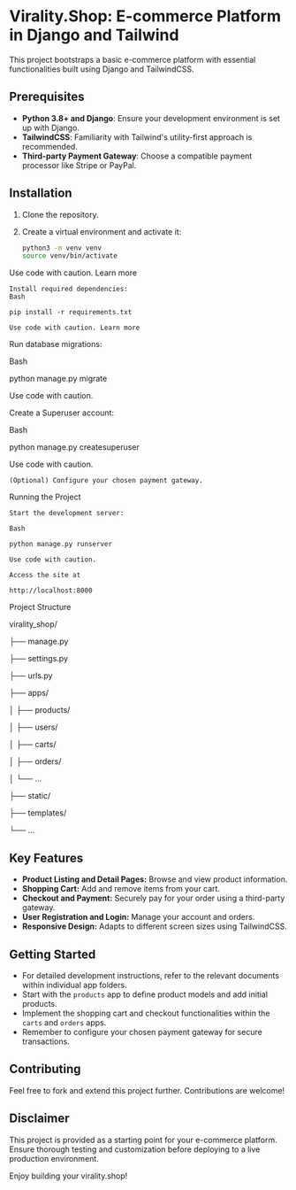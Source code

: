 # Virality.Shop: E-commerce Platform in Django and Tailwind

This project bootstraps a basic e-commerce platform with essential functionalities built using Django and TailwindCSS.

## Prerequisites

- **Python 3.8+ and Django**: Ensure your development environment is set up with Django.
- **TailwindCSS**: Familiarity with Tailwind's utility-first approach is recommended.
- **Third-party Payment Gateway**: Choose a compatible payment processor like Stripe or PayPal.

## Installation

1. Clone the repository.
2. Create a virtual environment and activate it:

   ```bash
   python3 -m venv venv
   source venv/bin/activate

Use code with caution. Learn more

    Install required dependencies:
    Bash

    pip install -r requirements.txt

    Use code with caution. Learn more

Run database migrations:

Bash

python manage.py migrate

Use code with caution.

Create a Superuser account:

Bash

python manage.py createsuperuser

Use code with caution.

    (Optional) Configure your chosen payment gateway.

Running the Project

    Start the development server:
    
    Bash

    python manage.py runserver

    Use code with caution.

    Access the site at 
    
    http://localhost:8000

Project Structure


virality_shop/

├── manage.py

├── settings.py

├── urls.py

├── apps/

│   ├── products/

│   ├── users/

│   ├── carts/

│   ├── orders/

│   └── ...

├── static/

├── templates/

└── ...



## Key Features

- **Product Listing and Detail Pages:** Browse and view product information.
- **Shopping Cart:** Add and remove items from your cart.
- **Checkout and Payment:** Securely pay for your order using a third-party gateway.
- **User Registration and Login:** Manage your account and orders.
- **Responsive Design:** Adapts to different screen sizes using TailwindCSS.

## Getting Started

- For detailed development instructions, refer to the relevant documents within individual app folders.
- Start with the `products` app to define product models and add initial products.
- Implement the shopping cart and checkout functionalities within the `carts` and `orders` apps.
- Remember to configure your chosen payment gateway for secure transactions.

## Contributing

Feel free to fork and extend this project further. Contributions are welcome!

## Disclaimer

This project is provided as a starting point for your e-commerce platform. Ensure thorough testing and customization before deploying to a live production environment.

Enjoy building your virality.shop!


